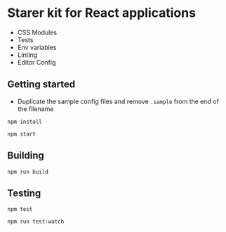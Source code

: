 # Starer kit for React applications
- CSS Modules
- Tests
- Env variables
- Linting
- Editor Config

## Getting started

- Duplicate the sample config files and remove `.sample` from the end of the filename

`npm install`

`npm start`

## Building
`npm run build`

## Testing
`npm test`

`npm run test:watch`

